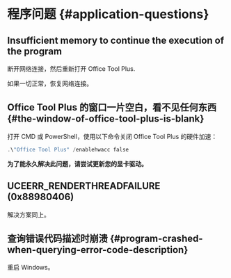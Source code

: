 # 程序问题 {#application-questions}

## Insufficient memory to continue the execution of the program

断开网络连接，然后重新打开 Office Tool Plus.

如果一切正常，恢复网络连接。

## Office Tool Plus 的窗口一片空白，看不见任何东西 {#the-window-of-office-tool-plus-is-blank}

打开 CMD 或 PowerShell，使用以下命令关闭 Office Tool Plus 的硬件加速：

``` powershell
.\"Office Tool Plus" /enablehwacc false
```

**为了能永久解决此问题，请尝试更新您的显卡驱动。**

## UCEERR_RENDERTHREADFAILURE (0x88980406)

解决方案同上。

## 查询错误代码描述时崩溃 {#program-crashed-when-querying-error-code-description}

重启 Windows。
